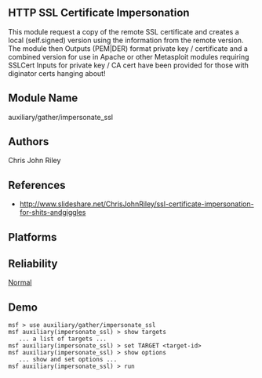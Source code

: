 ## HTTP SSL Certificate Impersonation

This module request a copy of the remote SSL certificate and 
creates a local (self.signed) version using the information 
from the remote version. The module then Outputs (PEM|DER) 
format private key / certificate and a combined version for 
use in Apache or other Metasploit modules requiring SSLCert 
Inputs for private key / CA cert have been provided for 
those with diginator certs hanging about!


## Module Name
auxiliary/gather/impersonate_ssl

## Authors
 Chris John Riley


## References
* http://www.slideshare.net/ChrisJohnRiley/ssl-certificate-impersonation-for-shits-andgiggles




## Platforms


## Reliability
[Normal](https://github.com/rapid7/metasploit-framework/wiki/Exploit-Ranking)

## Demo

```
msf > use auxiliary/gather/impersonate_ssl
msf auxiliary(impersonate_ssl) > show targets
   ... a list of targets ...
msf auxiliary(impersonate_ssl) > set TARGET <target-id>
msf auxiliary(impersonate_ssl) > show options
   ... show and set options ...
msf auxiliary(impersonate_ssl) > run
```
    
    